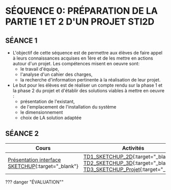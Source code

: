 # SÉQUENCE 0: **PRÉPARATION DE LA PARTIE 1 ET 2 D'UN PROJET STI2D**

<!--
* [Progression STI2D AC](./progression_ac.md)  
-->
## SÉANCE 1
* L'objectif de cette séquence est de permettre aux élèves de faire appel à leurs connaissances acquises en 1ère et de les mettre en actions autour d'un projet. Les compétences misent en oeuvre sont:    
    * le travail d'équipe, 
    * l'analyse d'un cahier des charges, 
    * la recherche d'information pertinente à la réalisation de leur projet.
* Le but pour les élèves est de réaliser un compte rendu sur la phase 1 et la phase 2 du projet et d'établir des solutions viables à mettre en oeuvre :
    * présentation de l'existant, 
    * de l'emplacement de l'installation du système    
    * le dimensionnement 
    * choix de LA solution adaptée

## SÉANCE 2
| Cours | Activités | Ressources |
| -- | -- | -- |
| [Présentation interface SKETCHUP](./seance2/cours_interface-SKETCHUP_v2017.pdf){:target="_blank"} | [TD1_SKETCHUP_2D](./seance2/TD1_SKETCHUP_2D.pdf){:target="_blank"} <br/> [TD2_SKETCHUP_3D](./seance2/TD2_SKETCHUP_3D.pdf){:target="_blank"} <br/> [TD3_SKETCHUP_Projet](./seance2/TD3_SKETCHUP_Projet.pdf){:target="_blank"}| [plan1.png](./seance2/ressources/plan1.png){:target="_blank"} <br/> [plan2.jpg](./seance2/ressources/plan2.jpg){:target="_blank"} <br/> [maison.zip](./seance2/ressources/maison.zip){:target="_blank"} |

??? danger "ÉVALUATION""
<!-- 
    ^^**Consigne :**^^ Vous devez concevoir une maison.   
    ^^**Durée :**^^ 4 heures.    
    ^^**Caractéristique de la maison :**^^

    | Caractéristiques | Valeurs |
    | -- | -- |
    | Surface terrain | 250 m$^{2}$ |
    | Surface maison | 80 m$^{2}$ |
    | Hauteur des murs | 3 m |
    | Nombre de pièce <br/> (2 chambres; 1 SDB; 1 cuisine; 1 salon) | 5 |
    | Pente du toit | $\simeq$ 30% |
    | Piscine | 10 m$^{2}$ |
    | Terrasse | 5 m$^{2}$ |
    | Ouvertures | 5 fenêtres ou plus <br/> + 1 porte d'entrée |
    | ^^**Matériaux :**^^ <br/> - Façade <br/> - Toit <br/> - Intérieur | <br/> Au choix <br/> Tuile <br/> Bois |

    ^^**Critère d'évaluation :**^^   

    | Critères | Valeurs |
    |--|--|
    | Respect du CdCf | 10 pts |
    | Respect du temps | 4 pts |
    | Design innovant | 2 pts |
    | Présence des cotations | 2 pts |
    | Texture et aspect | 2 pts |

    À la fin de l'épreuve, vous devez m'envoyer votre fichier sketchup, qui doit être nommé "**eval1_NOM_Prénom.skp**", par mail.
-->


<!-- 
Lien vers la sources
https://conseils-thermiques.org/contenu/maison-ossature-bois.php
-->

